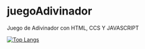 # juegoAdivinador
Juego de Adivinador con HTML, CCS Y JAVASCRIPT

[![Top Langs](https://github-readme-stats.vercel.app/api/top-langs/?username=anuraghazra)](https://github.com/anuraghazra/github-readme-stats)
